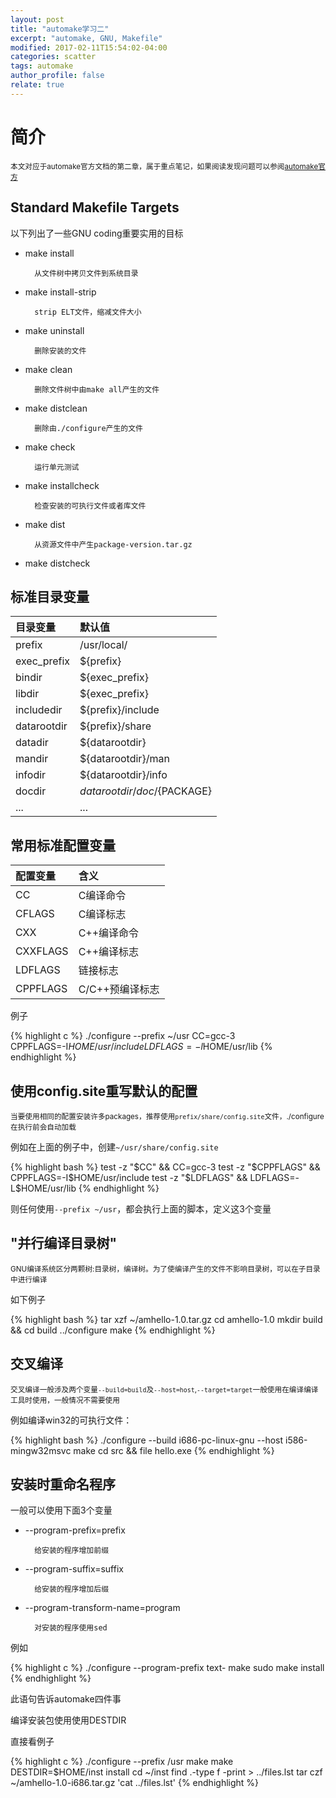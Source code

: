```yaml
---
layout: post
title: "automake学习二"
excerpt: "automake, GNU, Makefile"
modified: 2017-02-11T15:54:02-04:00
categories: scatter
tags: automake
author_profile: false
relate: true
---
```



# 简介 #

<small>本文对应于automake官方文档的第二章，属于重点笔记，如果阅读发现问题可以参阅[automake官方][id1]</small>


## Standard Makefile Targets ##

以下列出了一些GNU coding重要实用的目标

* make install

		从文件树中拷贝文件到系统目录


* make install-strip

		strip ELT文件，缩减文件大小


* make uninstall

		删除安装的文件


* make clean

		删除文件树中由make all产生的文件


* make distclean

		删除由./configure产生的文件


* make check

		运行单元测试


* make installcheck

		检查安装的可执行文件或者库文件


* make dist

		从资源文件中产生package-version.tar.gz


* make distcheck


## 标准目录变量 ##

|目录变量|默认值|
|:-------|:-----|
|prefix|/usr/local/|
|exec_prefix|${prefix}|
|bindir|${exec_prefix}|
|libdir|${exec_prefix}|
|includedir|${prefix}/include|
|datarootdir|${prefix}/share|
|datadir|${datarootdir}|
|mandir|${datarootdir}/man|
|infodir|${datarootdir}/info|
|docdir|${datarootdir}/doc/${PACKAGE}|
|...|...|

## 常用标准配置变量 ##

|配置变量|含义|
|:-------|:-----|
|CC|C编译命令|
|CFLAGS|C编译标志|
|CXX|C++编译命令|
|CXXFLAGS|C++编译标志|
|LDFLAGS|链接标志|
|CPPFLAGS|C/C++预编译标志|

例子

{% highlight c %}
./configure --prefix ~/usr CC=gcc-3 \
CPPFLAGS=-I$HOME/usr/include LDFLAGS=-l$HOME/usr/lib
{% endhighlight %}

## 使用config.site重写默认的配置 ##

<small>当要使用相同的配置安装许多packages，推荐使用`prefix/share/config.site`文件，./configure在执行前会自动加载</small>

例如在上面的例子中，创建`~/usr/share/config.site`


{% highlight bash %}
test -z "$CC" && CC=gcc-3
test -z "$CPPFLAGS" && CPPFLAGS=-I$HOME/usr/include
test -z "$LDFLAGS" && LDFLAGS=-L$HOME/usr/lib
{% endhighlight %}

则任何使用`--prefix ~/usr`，都会执行上面的脚本，定义这3个变量

## "并行编译目录树" ##

<small>GNU编译系统区分两颗树:目录树，编译树。为了使编译产生的文件不影响目录树，可以在子目录中进行编译</small>

如下例子

{% highlight bash %}
tar xzf ~/amhello-1.0.tar.gz
cd amhello-1.0
mkdir build && cd build
../configure
make
{% endhighlight %}

## 交叉编译 ##

<small>交叉编译一般涉及两个变量`--build=build`及`--host=host`,`--target=target`一般使用在编译编译工具时使用，一般情况不需要使用</small>

例如编译win32的可执行文件：

{% highlight bash %}
./configure --build i686-pc-linux-gnu --host i586-mingw32msvc
make
cd src && file hello.exe
{% endhighlight %}

## 安装时重命名程序 ##

一般可以使用下面3个变量

* --program-prefix=prefix

		给安装的程序增加前缀


* --program-suffix=suffix

		给安装的程序增加后缀


* --program-transform-name=program

		对安装的程序使用sed


例如

{% highlight c %}
./configure --program-prefix text-
make
sudo make install
{% endhighlight %}

此语句告诉automake四件事

编译安装包使用使用DESTDIR

直接看例子

{% highlight c %}
./configure --prefix /usr
make
make DESTDIR=$HOME/inst install
cd ~/inst
find .-type f -print > ../files.lst
tar czf ~/amhello-1.0-i686.tar.gz 'cat ../files.lst'
{% endhighlight %}


[id1]: https://www.gnu.org/software/automake/
[id2]: https://www.gnu.org/software/autoconf/autoconf.html
